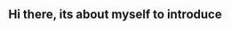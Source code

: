 <html>
<head>
<title>Microsoft</title>
</head>
<body>
<h2>Hi there, its about myself to introduce</h2>  


</body>
</html>
